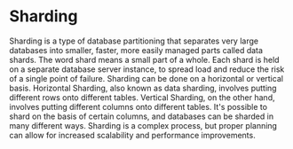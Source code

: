 # Sharding

Sharding is a type of database partitioning that separates very large databases into smaller, faster, more easily managed parts called data shards. The word shard means a small part of a whole. Each shard is held on a separate database server instance, to spread load and reduce the risk of a single point of failure. Sharding can be done on a horizontal or vertical basis. Horizontal Sharding, also known as data sharding, involves putting different rows onto different tables. Vertical Sharding, on the other hand, involves putting different columns onto different tables. It's possible to shard on the basis of certain columns, and databases can be sharded in many different ways. Sharding is a complex process, but proper planning can allow for increased scalability and performance improvements.